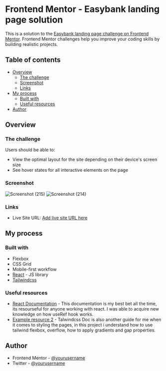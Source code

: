 # Frontend Mentor - Easybank landing page solution

This is a solution to the [Easybank landing page challenge on Frontend Mentor](https://www.frontendmentor.io/challenges/easybank-landing-page-WaUhkoDN). Frontend Mentor challenges help you improve your coding skills by building realistic projects. 

## Table of contents

- [Overview](#overview)
  - [The challenge](#the-challenge)
  - [Screenshot](#screenshot)
  - [Links](#links)
- [My process](#my-process)
  - [Built with](#built-with)
  - [Useful resources](#useful-resources)
- [Author](#author)


## Overview

### The challenge

Users should be able to:

- View the optimal layout for the site depending on their device's screen size
- See hover states for all interactive elements on the page

### Screenshot

![Screenshot (215)](https://github.com/Peculiars/easybank/assets/103338367/0d39cf84-5bad-4b80-be3b-edd48ece0965)
![Screenshot (214)](https://github.com/Peculiars/easybank/assets/103338367/c919bf17-6704-456e-bf48-a9bba0036b57)


### Links
- Live Site URL: [Add live site URL here](https://your-live-site-url.com)

## My process

### Built with
- Flexbox
- CSS Grid
- Mobile-first workflow
- [React](https://reactjs.org/) - JS library
- [Tailwindcss](https://tailwindcss.com)

### Useful resources

- [React Documentation](https://reactjs.org/) - This documentation is my best bet all the time, its resourseful for anyone working with react. I was able to acquire new knowledge on how useRef hook works.
- [Example resource 2](https://www.example.com) - Talwindcss Doc is also another guide for me when it comes to styling the pages, in this project i understand how to use tailwind flexbox, overflow, how to apply gradients and gap properties.

## Author
- Frontend Mentor - [@yourusername](https://www.frontendmentor.io/profile/Peculiars)
- Twitter - [@yourusername](https://www.twitter.com/D_peculiars)

